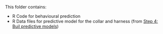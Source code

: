 This folder contains:
- R Code for behavioural prediction
- R Data files for predictive model for the collar and harness (from [Step 4: Buil predictive models](https://github.com/MSmit1992/Cat_Accelerometry/tree/main/Step%204:%20Build%20predictive%20models))

